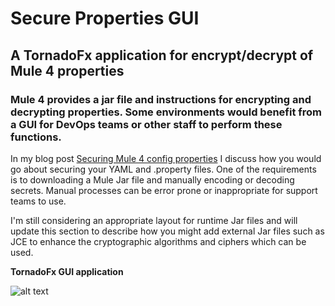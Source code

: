# Secure Properties GUI
## A TornadoFx application for encrypt/decrypt of Mule 4 properties
### Mule 4 provides a jar file and instructions for encrypting and decrypting properties. Some environments would benefit from a GUI for DevOps teams or other staff to perform these functions.

In my blog post [Securing Mule 4 config properties](https://bestow.info/securing-mule-4-config-properties) I discuss how you would go about securing your YAML and .property files. One of the requirements is to downloading a Mule Jar file and manually encoding or decoding secrets. Manual processes can be error prone or inappropriate for support teams to use.

I'm still considering an appropriate layout for runtime Jar files and will update this section to describe how you might add external Jar files such as JCE to enhance the cryptographic algorithms and ciphers which can be used.

**TornadoFx GUI application**


![alt text][snap]

[snap]: https://user-images.githubusercontent.com/4605105/76085321-ce9b7000-5f7f-11ea-84eb-44c5e603d176.PNG "Secure Props screen shot"

